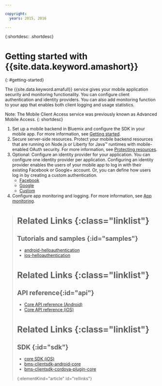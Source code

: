 ```yaml
---

copyright:
  years: 2015, 2016
  
---
```


{:shortdesc: .shortdesc}

# Getting started with {{site.data.keyword.amashort}}
{: #getting-started}

The {{site.data.keyword.amafull}}  service gives your mobile application security and monitoring functionality. You can configure client authentication and identity providers. You can also add monitoring function to your app that enables both client logging and usage statistics.

Note: The Mobile Client Access service was previously known as Advanced Mobile Access.
{: shortdesc}

1. Set up a mobile backend in Bluemix and configure the SDK in your mobile app. For more information, see [Getting started](getting-started.html).
1. Secure server-side resources. Protect your mobile backend resources that are running on Node.js or Liberty for Java&trade; runtimes with mobile-enabled OAuth security. For more information, see [Protecting resources](protecting-resources.html).
1. Optional: Configure an identity provider for your application. You can configure one identity provider per application. Configuring an identity provider enables the users of your mobile app to log in with their existing Facebook or Google+ account. Or, you can define how users log in by creating a custom authentication.
   * [Facebook](facebook-auth-overview.html)
   * [Google](google-auth-overview.html)
   * [Custom](custom-auth.html)
1. Configure app monitoring and logging.  For more information, see [App monitoring](app-monitoring.html).


># Related Links {:class="linklist"}
>## Tutorials and samples {:id="samples"}
>* [android-helloauthentication](https://github.com/ibm-bluemix-mobile-services/bms-samples-android-helloauthentication)
>* [ios-helloauthentication](https://github.com/ibm-bluemix-mobile-services/bms-samples-ios-helloauthentication)
>
># Related Links {:class="linklist"}
>## API reference{:id="api"}
>* [Core API reference (Android)](https://www.{DomainName}/docs/api/content/api/mobilefirst/android/core-api-doc/overview-summary.html)
>* [Core API reference (iOS)](https://www.{DomainName}/docs/api/content/api/mobilefirst/ios/IMFCore_api-doc/html/index.html)
>
># Related Links {:class="linklist"}
>## SDK {:id="sdk"}
>* [core SDK (iOS) ](https://hub.jazz.net/git/bluemixmobilesdk/imf-ios-sdk/archive?revstr=master)  
>* [bms-clientsdk-android-core](https://github.com/ibm-bluemix-mobile-services/bms-clientsdk-android-core)
>* [bms-clientsdk-cordova-plugin-core](https://github.com/ibm-bluemix-mobile-services/bms-clientsdk-cordova-plugin-core)
>
>{:elementKind="article" id="rellinks"}
